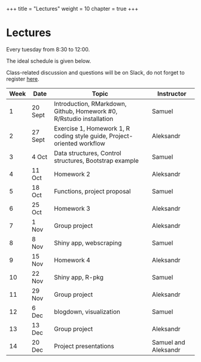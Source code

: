 +++
title = "Lectures"
weight = 10
chapter = true
+++

# Lectures

Every tuesday from 8:30 to 12:00.

The ideal schedule is given below. 

Class-related discussion and questions will be on Slack, do not forget to register [here](https://shiny.samorso.ch/fillingform/).

| Week | Date | Topic | Instructor |   
|---|---|---|---|   
| 1 | 20 Sept | Introduction, RMarkdown, Github, Homework #0, R/Rstudio installation | Samuel |   
| 2 | 27 Sept | Exercise 1, Homework 1, R coding style guide, Project-oriented workflow | Aleksandr |
| 3 | 4 Oct | Data structures, Control structures, Bootstrap example | Samuel |
| 4 | 11 Oct | Homework 2 | Aleksandr |
| 5 | 18 Oct | Functions, project proposal | Samuel |
| 6 | 25 Oct | Homework 3 | Aleksandr | 
| 7 | 1 Nov | Group project | Aleksandr |
| 8 | 8 Nov| Shiny app, webscraping | Samuel |
| 9 | 15 Nov | Homework 4 | Aleksandr |
| 10 | 22 Nov | Shiny app, R-pkg | Samuel |
| 11 | 29 Nov | Group project | Aleksandr |
| 12 | 6 Dec | blogdown, visualization | Samuel | 
| 13 | 13 Dec | Group project | Aleksandr | 
| 14 | 20 Dec | Project presentations | Samuel and Aleksandr| 

